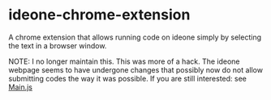ideone-chrome-extension
=======================

A chrome extension that allows running code on ideone simply by selecting the text in a browser window.

NOTE: I no longer maintain this. This was more of a hack. The ideone webpage seems to have undergone 
changes that possibly now do not allow submitting codes the way it was possible.
If you are still interested: see [Main.js](https://github.com/saketkc/ideone-chrome-extension/blob/master/main.js#L228)
